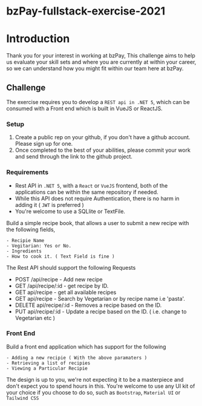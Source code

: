 # bzPay-fullstack-exercise-2021


# Introduction 

Thank you for your interest in working at bzPay, 
This challenge aims to help us evaluate your skill sets and where you are currently at within your career, so we can understand 
how you might fit within our team here at bzPay.


## Challenge

The exercise requires you to develop a `REST api in .NET 5`, which can be consumed with a Front end which is built in VueJS or ReactJS. 

### Setup

1. Create a public rep on your github, if you don't have a github account. Please sign up for one. 
2. Once completed to the best of your abilities, please commit your work and send through the link to the github project. 


### Requirements 

- Rest API in `.NET 5`, with a `React` or `VueJS` frontend, both of the applications can  be within the same repository if needed.
- While this API does not require Authentication, there is no harm in adding it ( `JWT` is preferred )
- You're welcome to use a SQLlite or TextFile.

Build a simple recipe book, that allows a user to submit a new recipe with the following fields, 

    - Recipie Name 
    - Vegitarian: Yes or No. 
    - Ingredients 
    - How to cook it. ( Text Field is fine ) 

The Rest API should support the following Requests 

- POST /api/recipe - Add new recipe 
- GET /api/recipe/:id - get recipe by ID.
- GET api/recipe - get all available recipes
- GET api/recipe - Search by Vegetarian or by recipe name i.e 'pasta'. 
- DELETE api/recipe/:id - Removes a recipe based on the ID.
- PUT api/recipe/:id - Update a recipe based on the ID. ( i.e. change to Vegetarian etc )

### Front End 

Build a front end application which has support for the following 

    - Adding a new recipie ( With the above paramaters ) 
    - Retrieving a list of recipies 
    - Viewing a Particular Recipie 


The design is up to you, we're not expecting it to be a masterpiece and don't expect you to spend hours in this. 
You're welcome to use any UI kit of your choice if you choose to do so, such as `Bootstrap`, `Material UI` or `Tailwind CSS`



    
